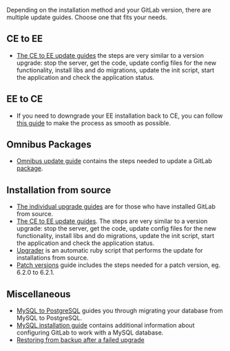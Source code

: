 Depending on the installation method and your GitLab version, there are multiple update guides. Choose one that fits your needs.

## CE to EE

- [The CE to EE update guides](https://gitlab.com/gitlab-org/gitlab-ee/tree/master/doc/update) the steps are very similar to a version upgrade: stop the server, get the code, update config files for the new functionality, install libs and do migrations, update the init script, start the application and check the application status.

## EE to CE

- If you need to downgrade your EE installation back to CE, you can follow [this guide](../downgrade_ee_to_ce/README.md) to make
the process as smooth as possible.

## Omnibus Packages

- [Omnibus update guide](https://gitlab.com/gitlab-org/omnibus-gitlab/blob/master/doc/update.md) contains the steps needed to update a GitLab [package](https://about.gitlab.com/downloads/).

## Installation from source

- [The individual upgrade guides](https://gitlab.com/gitlab-org/gitlab-ce/tree/master/doc/update) are for those who have installed GitLab from source.
- [The CE to EE update guides](https://gitlab.com/gitlab-org/gitlab-ee/tree/master/doc/update). The steps are very similar to a version upgrade: stop the server, get the code, update config files for the new functionality, install libs and do migrations, update the init script, start the application and check the application status.
- [Upgrader](upgrader.md) is an automatic ruby script that performs the update for installations from source.
- [Patch versions](patch_versions.md) guide includes the steps needed for a patch version, eg. 6.2.0 to 6.2.1.

## Miscellaneous

- [MySQL to PostgreSQL](mysql_to_postgresql.md) guides you through migrating your database from MySQL to PostgreSQL.
- [MySQL installation guide](https://gitlab.com/gitlab-org/gitlab-ce/blob/master/doc/install/database_mysql.md) contains additional information about configuring GitLab to work with a MySQL database.
- [Restoring from backup after a failed upgrade](restore_after_failure.md)

